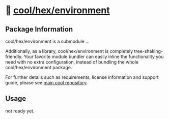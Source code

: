 # 🧱 [cool/hex/environment](./)

## Package Information

cool/hex/environment is a submodule ...

Additionally, as a library, cool/hex/environment is completely
tree-shaking-friendly. Your favorite module bundler can easily inline the
functionality you need with no extra configuration, instead of bundling the
whole cool/hex/environment package.

For further details such as requirements, license information and support guide,
please see [main cool repository](https://github.com/eser/cool).

## Usage

not ready yet.
